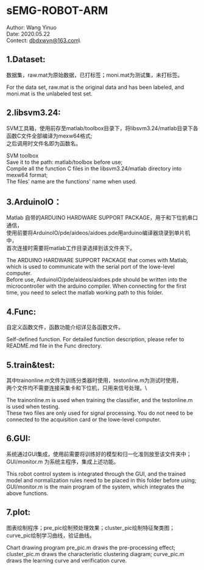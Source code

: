 # sEMG-ROBOT-ARM
Author: Wang Yinuo\
Date: 2020.05.22\
Contect: dbdxwyn@163.com\

## 1.Dataset:
数据集，raw.mat为原始数据，已打标签；moni.mat为测试集，未打标签。

For the data set, raw.mat is the original data and has been labeled, and moni.mat is the unlabeled test set.


## 2.libsvm3.24:
SVM工具箱，使用前存至matlab/toolbox目录下，将libsvm3.24/matlab目录下各函数C文件全部编译为mexw64格式;\
之后调用时文件名即为函数名。

SVM toolbox\
Save it to the path: matlab/toolbox before use;\
Compile all the function C files in the libsvm3.24/matlab directory into mexw64 format;\
The files' name are the functions' name when used.

## 3.ArduinoIO：
Matlab 自带的ARDUINO HARDWARE SUPPORT PACKAGE，用于和下位机串口通信，\
使用前要将ArduinoIO/pde/aideos/aidoes.pde用arduino编译器烧录到单片机中，\
首次连接时需要将matlab工作目录选择到该文件夹下。

The ARDUINO HARDWARE SUPPORT PACKAGE that comes with Matlab, which is used to communicate with the serial port of the lowe-level computer.\
Before use, ArduinoIO/pde/aideos/aidoes.pde should be written into the microcontroller with the arduino compiler.
When connecting for the first time, you need to select the matlab working path to this folder.

## 4.Func:
自定义函数文件，函数功能介绍详见各函数文件。

Self-defined function. For detailed function description, please refer to README.md file in the Func directory.

## 5.train&test:
其中trainonline.m文件为训练分类器时使用，testonline.m为测试时使用，\
两个文件均不需要连接采集卡和下位机，只用来信号处理。\

The trainonline.m is used when training the classifier, and the testonline.m is used when testing.\
These two files are only used for signal processing. You do not need to be connected to the acquisition card or the lowe-level computer.

## 6.GUI:
系统通过GUI集成，使用前需要将训练好的模型和归一化准则放至该文件夹中；\
GUI/monitor.m 为系统主程序，集成上述功能。

This robot control system is integrated through the GUI, and the trained model and normalization rules need to be placed in this folder before using;\
GUI/monitor.m is the main program of the system, which integrates the above functions.

## 7.plot:
图表绘制程序；pre_pic绘制预处理效果；cluster_pic绘制特征聚类图；curve_pic绘制学习曲线，验证曲线。

Chart drawing program
pre_pic.m draws the pre-processing effect; 
cluster_pic.m draws the characteristic clustering diagram; 
curve_pic.m draws the learning curve and verification curve.



